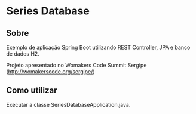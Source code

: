 # Series Database

## Sobre
Exemplo de aplicação Spring Boot utilizando REST Controller, JPA e banco de dados H2.

Projeto apresentado no Womakers Code Summit Sergipe (http://womakerscode.org/sergipe/)

## Como utilizar
Executar a classe SeriesDatabaseApplication.java. 